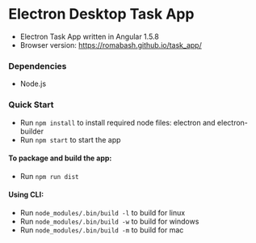 # Electron Desktop Task App

- Electron Task App written in Angular 1.5.8
- Browser version: https://romabash.github.io/task_app/

### Dependencies

- Node.js

### Quick Start

- Run `npm install` to install required node files: electron and electron-builder
- Run `npm start` to start the app

#### To package and build the app:

- Run `npm run dist`

#### Using CLI:

- Run `node_modules/.bin/build -l` to build for linux
- Run `node_modules/.bin/build -w` to build for windows
- Run `node_modules/.bin/build -m` to build for mac
